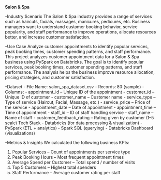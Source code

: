 **Salon & Spa** 

-Industry Scenario 
The Salon & Spa industry provides a range of services such as haircuts, facials, massages, 
manicures, pedicures, etc. Business managers want to understand customer booking 
behavior, service popularity, and staff performance to improve operations, allocate 
resources better, and increase customer satisfaction.  

-Use Case 
Analyze customer appointments to identify popular services, peak booking times, customer 
spending patterns, and staff performance. 
This project analyzes customer appointment data for a Salon & Spa business using PySpark 
on Databricks. 
The goal is to identify popular services, peak booking times, customer spending patterns, 
and staff performance. 
The analysis helps the business improve resource allocation, pricing strategies, and 
customer satisfaction. 

-Dataset - File Name: salon_spa_dataset.csv - Records: 80 (sample) - Columns: - appointment_id – Unique ID of the appointment - customer_id – Unique ID of customer - customer_name – Customer name - service_type – Type of service (Haircut, Facial, Massage, etc.) - service_price – Price of the service - appointment_date – Date of appointment - appointment_time – Time of appointment - staff_id – ID of staff handling service - staff_name – Name of staff - customer_feedback_rating – Rating given by customer (1–5 scale) 
Tech Stack - Databricks (for data processing & visualization) - PySpark (ETL + analytics) - Spark SQL (querying) - Databricks Dashboard (visualizations) 

-Metrics & Insights 
We calculated the following business KPIs: 
1. Popular Services – Count of appointments per service type 
2. Peak Booking Hours – Most frequent appointment times 
3. Average Spend per Customer – Total spend / number of visits 
4. Top 5 Customers – Highest total spenders 
5. Staff Performance – Average customer rating per staff 
